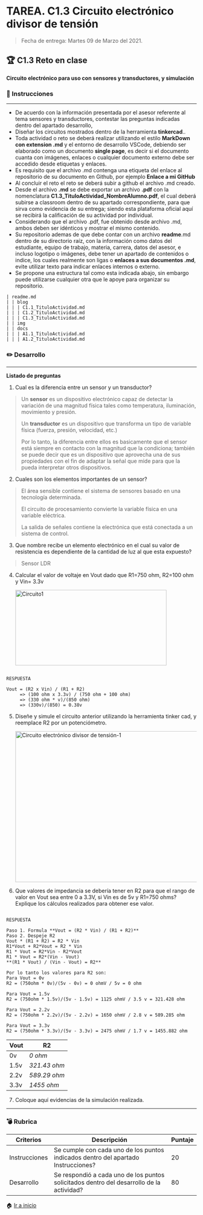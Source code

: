 # **TAREA.**  C1.3 Circuito electrónico divisor de tensión

> Fecha de entrega: Martes 09 de Marzo del 2021.
> 

## :trophy: C1.3 Reto en clase

**Circuito electrónico para uso con sensores y transductores, y simulación**

### :blue_book: Instrucciones
___

- De acuerdo con la información presentada por el asesor referente al tema sensores y transductores, contestar las preguntas indicadas dentro del apartado desarrollo,
- Diseñar los circuitos mostrados dentro de la herramienta **tinkercad**..
- Toda actividad o reto se deberá realizar utilizando el estilo **MarkDown con extension .md** y el entorno de desarrollo VSCode, debiendo ser elaborado como un documento **single page**, es decir si el documento cuanta con imágenes, enlaces o cualquier documento externo debe ser accedido desde etiquetas y enlaces.
- Es requisito que el archivo .md contenga una etiqueta del enlace al repositorio de su documento en Github, por ejemplo **Enlace a mi GitHub**
- Al concluir el reto el reto se deberá subir a github el archivo .md creado.
- Desde el archivo **.md** se debe exportar un archivo **.pdf** con la nomenclatura **C1.3_TituloActividad_NombreAlumno.pdf**, el cual deberá subirse a classroom dentro de su apartado correspondiente, para que sirva como evidencia de su entrega; siendo esta plataforma oficial aquí se recibirá la calificación de su actividad por individual.
- Considerando que el archivo .pdf, fue obtenido desde archivo .md, ambos deben ser idénticos y mostrar el mismo contenido.
- Su repositorio ademas de que debe contar con un archivo **readme**.md dentro de su directorio raíz, con la información como datos del estudiante, equipo de trabajo, materia, carrera, datos del asesor, e incluso logotipo o imágenes, debe tener un apartado de contenidos o indice, los cuales realmente son ligas o **enlaces a sus documentos .md**, evite utilizar texto para indicar enlaces internos o externo.
- Se propone una estructura tal como esta indicada abajo, sin embargo puede utilizarse cualquier otra que le apoye para organizar su repositorio.

``` 
| readme.md
| | blog
| | | C1.1_TituloActividad.md
| | | C1.2_TituloActividad.md
| | | C1.3_TituloActividad.md
| | img
| | docs
| | | A1.1_TituloActividad.md
| | | A1.2_TituloActividad.md
```

### :pencil2: Desarrollo
___
**Listado de preguntas**

1. Cual es la diferencia entre un sensor y un transductor?

> Un **sensor** es un dispositivo electrónico capaz de detectar la variación de una magnitud física tales como temperatura, iluminación, movimiento y presión.
> 
> Un **transductor** es un dispositivo que transforma un tipo de variable física (fuerza, presión, velocidad, etc.)
> 
> Por lo tanto, la diferencia entre ellos es basicamente que el sensor está siempre en contacto con la magnitud que la condiciona; también se puede decir que es un dispositivo que aprovecha una de sus propiedades con el fin de adaptar la señal que mide para que la pueda interpretar otros dispositivos. 
> 


2. Cuales son los elementos importantes de un sensor?

> El área sensible contiene el sistema de sensores basado en una tecnología determinada.
> 
> El circuito de procesamiento convierte la variable física en una variable eléctrica.
> 
> La salida de señales contiene la electrónica que está conectada a un sistema de control.
> 

3. Que nombre recibe un elemento electrónico en el cual su valor de resistencia es dependiente de la cantidad de luz al que esta expuesto?

> Sensor LDR
> 

4. Calcular el valor de voltaje en Vout dado que R1=750 ohm, R2=100 ohm y Vin= 3.3v

    <p align="left">
            <img alt="Circuito1" src="https://github.com/ShaaronPR/Tareas/blob/main/img/divisor%20de%20tensi%C3%B3n1.png" 
            width=400 height=200>
    </p>
    
```

RESPUESTA

Vout = (R2 x Vin) / (R1 + R2) 
     => (100 ohm x 3.3v) / (750 ohm + 100 ohm) 
     => (330 ohm * v)/(850 ohm) 
     => (330v)/(850) = 0.38v

```


5. Diseñe y simule el circuito anterior utilizando la herramienta tinker cad, y reemplace R2 por un potenciómetro.

    <p align="left">
        <img alt="Circuito electrónico divisor de tensión-1" src="https://github.com/ShaaronPR/Tareas/blob/main/img/Circuito%20electr%C3%B3nico%20divisor%20de%20tensi%C3%B3n-1.png" 
        width=850 height=400>
    </p>

6. Que valores de impedancia se debería tener en R2 para que el rango de valor en Vout sea entre 0 a 3.3V, si Vin es de 5v y R1=750 ohms? Explique los cálculos realizados para obtener ese valor.

```

RESPUESTA

Paso 1. Formula **Vout = (R2 * Vin) / (R1 + R2)**
Paso 2. Despeje R2
Vout * (R1 + R2) = R2 * Vin
R1*Vout + R2*Vout = R2 * Vin
R1 * Vout = R2*Vin - R2*Vout
R1 * Vout = R2*(Vin - Vout)
**(R1 * Vout) / (Vin - Vout) = R2**

Por lo tanto los valores para R2 son:
Para Vout = 0v
R2 = (750ohm * 0v)/(5v - 0v) = 0 ohmV / 5v = 0 ohm

Para Vout = 1.5v
R2 = (750ohm * 1.5v)/(5v - 1.5v) = 1125 ohmV / 3.5 v = 321.428 ohm

Para Vout = 2.2v
R2 = (750ohm * 2.2v)/(5v - 2.2v) = 1650 ohmV / 2.8 v = 589.285 ohm

Para Vout = 3.3v
R2 = (750ohm * 3.3v)/(5v - 3.3v) = 2475 ohmV / 1.7 v = 1455.882 ohm

```

|**Vout**  |**R2**        |
|----------|--------------|
| 0v       | _0 ohm_      |
| 1.5v     | _321.43 ohm_ |
| 2.2v     | _589.29 ohm_ |
| 3.3v     | _1455 ohm_   |

7. Coloque aquí evidencias de la simulación realizada.
  

___


### :bomb: Rubrica

| Criterios     | Descripción                                                                                  | Puntaje |
| ------------- | -------------------------------------------------------------------------------------------- | ------- |
| Instrucciones | Se cumple con cada uno de los puntos indicados dentro del apartado Instrucciones?            | 20 |
| Desarrollo    | Se respondió a cada uno de los puntos solicitados dentro del desarrollo de la actividad?     | 80      |

:house: [Ir a inicio](https://github.com/ShaaronPR/Tareas)

